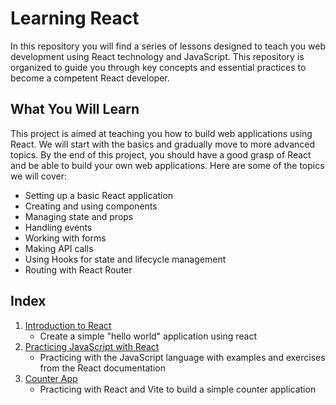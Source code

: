 # Learning React

In this repository you will find a series of lessons designed to teach you web development using React technology and JavaScript. This repository is organized to guide you through key concepts and essential practices to become a competent React developer.

## What You Will Learn

This project is aimed at teaching you how to build web applications using React. We will start with the basics and gradually move to more advanced topics. By the end of this project, you should have a good grasp of React and be able to build your own web applications. Here are some of the topics we will cover:

- Setting up a basic React application
- Creating and using components
- Managing state and props
- Handling events
- Working with forms
- Making API calls
- Using Hooks for state and lifecycle management
- Routing with React Router

## Index

1. [Introduction to React](./01-hello_world/README.md)
   - Create a simple "hello world" application using react
2. [Practicing JavaScript with React](./02-react-intro/README.md)
   - Practicing with the JavaScript language with examples and exercises from the React documentation
3. [Counter App](./03-counter-app-vite/README.md)
   - Practicing with React and Vite to build a simple counter application
